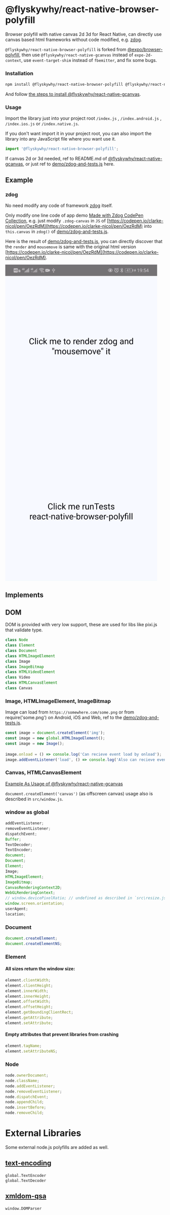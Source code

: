 # @flyskywhy/react-native-browser-polyfill

Browser polyfill with native canvas 2d 3d for React Native, can directly use canvas based html frameworks without code modified, e.g. [zdog](https://github.com/metafizzy/zdog).

`@flyskywhy/react-native-browser-polyfill` is forked from [@expo/browser-polyfill](https://github.com/expo/browser-polyfill), then use `@flyskywhy/react-native-gcanvas` instead of `expo-2d-context`, use `event-target-shim` instead of `fbemitter`, and fix some bugs.

### Installation

```bash
npm install @flyskywhy/react-native-browser-polyfill @flyskywhy/react-native-gcanvas
```

And follow [the steps to install @flyskywhy/react-native-gcanvas](https://github.com/flyskywhy/react-native-gcanvas#react-native).

### Usage

Import the library just into your project root `/index.js` , `/index.android.js` , `/index.ios.js` or `/index.native.js`.

If you don't want import it in your project root, you can also import the library into any JavaScript file where you want use it.

```js
import '@flyskywhy/react-native-browser-polyfill';
```

If canvas 2d or 3d needed, ref to README.md of [@flyskywhy/react-native-gcanvas](https://github.com/flyskywhy/react-native-gcanvas), or just ref to [demo/zdog-and-tests.js](demo/zdog-and-tests.js) here.

## Example
### zdog
No need modify any code of framework [zdog](https://github.com/metafizzy/zdog) itself.

Only modify one line code of app demo [Made with Zdog CodePen Collection](https://codepen.io/collection/DzdGMe/), e.g. just modify `.zdog-canvas` in `JS` of [https://codepen.io/clarke-nicol/pen/OezRdM](https://codepen.io/clarke-nicol/pen/OezRdM) into `this.canvas` in `zdog()` of [demo/zdog-and-tests.js](demo/zdog-and-tests.js).

Here is the result of [demo/zdog-and-tests.js](demo/zdog-and-tests.js), you can directly discover that the `render` and `mousemove` is same with the original html version [https://codepen.io/clarke-nicol/pen/OezRdM](https://codepen.io/clarke-nicol/pen/OezRdM).

<img src="https://raw.githubusercontent.com/flyskywhy/react-native-browser-polyfill/master/assets/zdog-and-tests.gif" width="480">

## Implements

## DOM

DOM is provided with very low support, these are used for libs like pixi.js that validate type.

```js
class Node
class Element
class Document
class HTMLImageElement
class Image
class ImageBitmap
class HTMLVideoElement
class Video
class HTMLCanvasElement
class Canvas
```

### Image, HTMLImageElement, ImageBitmap

Image can load from `https://somewhere.com/some.png` or from require('some.png') on Android, iOS and Web, ref to the [demo/zdog-and-tests.js](demo/zdog-and-tests.js).

```js
const image = document.createElement('img');
const image = new global.HTMLImageElement();
const image = new Image();

image.onload = () => console.log('Can recieve event load by onload');
image.addEventListener('load', () => console.log('Also can recieve event load by addEventListener');
```

### Canvas, HTMLCanvasElement
[Example As Usage of @flyskywhy/react-native-gcanvas](https://github.com/flyskywhy/react-native-gcanvas#example-as-usage)

`document.createElement('canvas')` (as offscreen canvas) usage also is described in `src/window.js`.

### window as global

```js
addEventListener;
removeEventListener;
dispatchEvent;
Buffer;
TextDecoder;
TextEncoder;
document;
Document;
Element;
Image;
HTMLImageElement;
ImageBitmap;
CanvasRenderingContext2D;
WebGLRenderingContext;
// window.devicePixelRatio; // undefined as described in `src\resize.js`
window.screen.orientation;
userAgent;
location;
```

### Document

```js
document.createElement;
document.createElementNS;
```

### Element

#### All sizes return the window size:

```js
element.clientWidth;
element.clientHeight;
element.innerWidth;
element.innerHeight;
element.offsetWidth;
element.offsetHeight;
element.getBoundingClientRect;
element.getAttribute;
element.setAttribute;
```

#### Empty attributes that prevent libraries from crashing

```js
element.tagName;
element.setAttributeNS;
```

### Node

```js
node.ownerDocument;
node.className;
node.addEventListener;
node.removeEventListener;
node.dispatchEvent;
node.appendChild;
node.insertBefore;
node.removeChild;
```

# External Libraries

Some external node.js polyfills are added as well.

## [text-encoding](https://github.com/inexorabletash/text-encoding)

```
global.TextEncoder
global.TextDecoder
```

## [xmldom-qsa](https://github.com/zeligzhou/xmldom-qsa)

```
window.DOMParser
```
